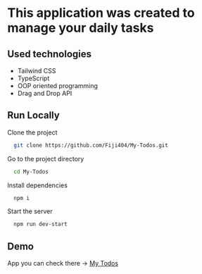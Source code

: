 # This application was created to manage your daily tasks
## Used technologies

- Tailwind CSS
- TypeScript
- OOP oriented programming
- Drag and Drop API
## Run Locally

Clone the project

```bash
  git clone https://github.com/Fiji404/My-Todos.git
```

Go to the project directory

```bash
  cd My-Todos
```

Install dependencies

```bash
  npm i
```

Start the server

```bash
  npm run dev-start
```

## Demo

App you can check there -> [My Todos](https://mytodos.ink)